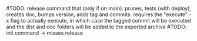 #TODO:  release command that (only if on main): prunes, tests (with deploy), creates doc, bumps version, adds tag and commits.
        requires the "execute" -x flag to actually execute, in which case the tagged commit will be executed and the dist and doc folders will be added to the exported archive
#TODO:  init command -> misses release